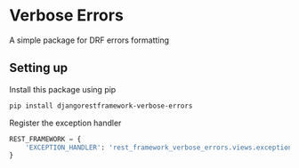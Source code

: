 # Verbose Errors

A simple package for DRF errors formatting

## Setting up

Install this package using pip

```bash
pip install djangorestframework-verbose-errors
```

Register the exception handler

```python
REST_FRAMEWORK = {
    'EXCEPTION_HANDLER': 'rest_framework_verbose_errors.views.exception_handler'
}
```
